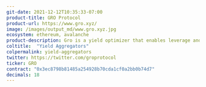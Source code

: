 ```yaml
---
git-date: 2021-12-12T10:35:33-07:00
product-title: GRO Protocol
product-url: https://www.gro.xyz/
image: /images/output_md/www.gro.xyz.jpg
ecosystem: ethereum, avalanche
product-description: Gro is a yield optimizer that enables leverage and protection through risk tranching.
coltitle:  "Yield Aggregators"
colpermalink: yield-aggregators
twitter: https://twitter.com/groprotocol
ticker: GRO
contract: "0x3ec8798b81485a254928b70cda1cf0a2bb0b74d7"
decimals: 18
---
```

